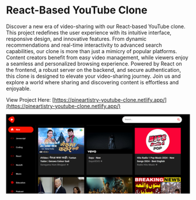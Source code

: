 # React-Based YouTube Clone

Discover a new era of video-sharing with our React-based YouTube clone. This project redefines the user experience with its intuitive interface, responsive design, and innovative features. From dynamic recommendations and real-time interactivity to advanced search capabilities, our clone is more than just a mimicry of popular platforms. Content creators benefit from easy video management, while viewers enjoy a seamless and personalized browsing experience. Powered by React on the frontend, a robust server on the backend, and secure authentication, this clone is designed to elevate your video-sharing journey. Join us and explore a world where sharing and discovering content is effortless and enjoyable.

View Project Here: [https://pineartistry-youtube-clone.netlify.app/](https://pineartistry-youtube-clone.netlify.app/)

<img src="https://github.com/KDcoder07/Youtube-clone/blob/main/src/Images/Youtube_clone.png?raw=true" alt="youtube" />
